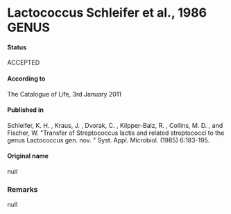 Lactococcus Schleifer et al., 1986 GENUS
=======

#### Status
ACCEPTED

#### According to
The Catalogue of Life, 3rd January 2011

#### Published in
Schleifer, K. H. , Kraus, J. , Dvorak, C. , Kilpper-Balz, R. , Collins, M. D. , and Fischer, W. "Transfer of Streptococcus lactis and related streptococci to the genus Lactococcus gen. nov. " Syst. Appl. Microbiol. (1985) 6:183-195.

#### Original name
null

### Remarks
null